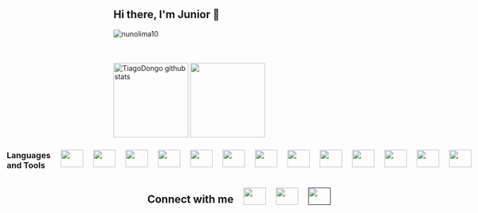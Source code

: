 ## Hi there, I'm Junior 👋

<p align="left"> <img src="https://komarev.com/ghpvc/?username=juniorprogrammerCV&label=Profile%20views&color=0eb421&style=flat" alt="nunolima10"/></p>


<div align="" style="margin-top: 50px; justify-content: space-between; align-items: center; gap: 20px;" >
  <img  height='150px'  src="https://github-readme-stats.vercel.app/api?username=juniorprogrammerCV&show_icons=true&theme=gotham" alt="TiagoDongo github stats"/>
  <img  height='150px'  src="https://github-readme-stats.vercel.app/api/top-langs/?username=juniorprogrammerCV&langs_count=10&layout=compact&theme=gotham&count_private=true"/>
</div>

<div  style="display: flex; justify-content: center; align-items: center; gap: 20px;">
  <h3>Languages and Tools</h3>
  <img height='35px' width='45px' src="https://cdn.jsdelivr.net/gh/devicons/devicon@latest/icons/javascript/javascript-original.svg" />         
  <img height='35px' width='45px' src="https://cdn.jsdelivr.net/gh/devicons/devicon@latest/icons/python/python-original-wordmark.svg" />
  <img height='35px' width='45px' src="https://cdn.jsdelivr.net/gh/devicons/devicon@latest/icons/csharp/csharp-original.svg" /> 
  <img height='35px' width='45px' src="https://cdn.jsdelivr.net/gh/devicons/devicon@latest/icons/java/java-original.svg" />
  <img height='35px' width='45px' src="https://cdn.jsdelivr.net/gh/devicons/devicon@latest/icons/html5/html5-original.svg" />
  <img height='35px' width='45px' src="https://cdn.jsdelivr.net/gh/devicons/devicon@latest/icons/css3/css3-original.svg" />          
  <img height='35px' width='45px' src="https://cdn.jsdelivr.net/gh/devicons/devicon@latest/icons/nodejs/nodejs-original.svg" />
  <img height='35px' width='45px' src="https://cdn.jsdelivr.net/gh/devicons/devicon@latest/icons/electron/electron-original.svg" />         
  <img height='35px' width='45px' src="https://cdn.jsdelivr.net/gh/devicons/devicon@latest/icons/docker/docker-original.svg" />  
  <img height='35px' width='45px' src="https://cdn.jsdelivr.net/gh/devicons/devicon@latest/icons/pycharm/pycharm-original.svg" />          
  <img height='35px' width='45px' src="https://cdn.jsdelivr.net/gh/devicons/devicon@latest/icons/intellij/intellij-original.svg" />          
  <img height='35px' width='45px' src="https://cdn.jsdelivr.net/gh/devicons/devicon@latest/icons/vscode/vscode-original.svg" />
  <img height='35px' width='45px' src="https://cdn.jsdelivr.net/gh/devicons/devicon@latest/icons/figma/figma-original.svg" />       
</div>

<div style="display: flex; justify-content: center; align-items: center; gap: 20px;">
  <h2>Connect with me</h2>
  <a href="https://facebook.com/profile.php?id=100013823475799">
      <img height='35px' width='45px' src="https://cdn.jsdelivr.net/gh/devicons/devicon@latest/icons/facebook/facebook-original.svg"/>     
   </a>
   <a href="https://instagram.com/juniordelgado576?igsh=YzljYTk1ODg3Zg==">
      <img height='35px' width='45px' src="https://raw.githubusercontent.com/rahuldkjain/github-profile-readme-generator/master/src/images/icons/Social/instagram.svg"/>     
   </a>
  <a href="">
      <img height='35px' width='45px' src="https://cdn.jsdelivr.net/gh/devicons/devicon@latest/icons/linkedin/linkedin-original.svg" />     
    </a>
  </div>















<!--
**JuniorprogrammerCV/JuniorprogrammerCV** is a ✨ _special_ ✨ repository because its `README.md` (this file) appears on your GitHub profile.

Here are some ideas to get you started:

- 🔭 I’m currently working on ...
- 🌱 I’m currently learning ...
- 👯 I’m looking to collaborate on ...
- 🤔 I’m looking for help with ...
- 💬 Ask me about ...
- 📫 How to reach me: ...
- 😄 Pronouns: ...
- ⚡ Fun fact: ...
-->
